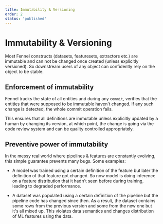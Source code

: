 ```yaml
---
title: Immutability & Versioning
order: 2
status: 'published'
---
```


# Immutability & Versioning

Most Fennel constructs (datasets, featuresets, extractors etc.) are immutable
and can not be changed once created (unless explicitly versioned). So downstream
users of any object can confidently rely on the object to be stable.

## Enforcement of immutability

Fennel tracks the state of all entities and during any `commit`, verifies that
the entities that were supposed to be immutable haven't changed. If any such 
change is detected, the whole commit operation fails.

This ensures that all definitions are immutable unless explicitly updated by a 
human by changing its version, at which point, the change is going via the code
review system and can be quality controlled appropriately.

## Preventive power of immutability

In the messy real world where pipelines & features are constantly evolving, this
simple guarantee prevents many bugs. Some examples:

* A model was trained using a certain definition of the feature but later the definition of
  that feature got changed. So now model is doing inference on a feature distribution
  that it hadn't seen before during training, leading to degraded performance.

* A dataset was populated using a certain definition of the pipeline but the pipeline
  code has changed since then. As a result, the dataset contains some rows from the
  previous version and some from the new one but it's all mixed up. This violates
  data semantics and changes distribution of ML features using the data.

